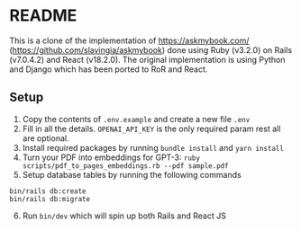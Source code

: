 # README

This is a clone of the implementation of https://askmybook.com/ (https://github.com/slavingia/askmybook) done using Ruby (v3.2.0) on Rails (v7.0.4.2) and React (v18.2.0). The original implementation is using Python and Django which has been ported to RoR and React.

## Setup

1. Copy the contents of `.env.example` and create a new file `.env`
2. Fill in all the details. `OPENAI_API_KEY` is the only required param rest all are optional.
3. Install required packages by running
   `bundle install` and `yarn install`
4. Turn your PDF into embeddings for GPT-3:
   `ruby scripts/pdf_to_pages_embeddings.rb --pdf sample.pdf`
5. Setup database tables by running the following commands

```
bin/rails db:create
bin/rails db:migrate
```

6. Run `bin/dev` which will spin up both Rails and React JS
